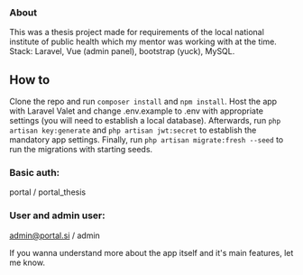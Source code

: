 ### About

This was a thesis project made for requirements of the local national institute of public health which my mentor was working with at the time. Stack: Laravel, Vue (admin panel), bootstrap (yuck), MySQL.

## How to

Clone the repo and run ```composer install``` and ```npm install```. Host the app with Laravel Valet and change .env.example to .env with appropriate settings (you will need to establish a local database). Afterwards, run ```php artisan key:generate``` and ```php artisan jwt:secret``` to establish the mandatory app settings. Finally, run ```php artisan migrate:fresh --seed``` to run the migrations with starting seeds.

### Basic auth: 
portal / portal_thesis

### User and admin user: 
admin@portal.si / admin

If you wanna understand more about the app itself and it's main features, let me know.
